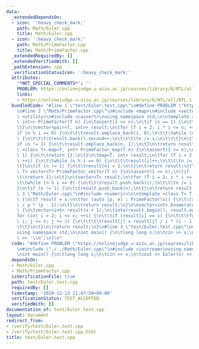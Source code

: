```yaml
---
data:
  _extendedDependsOn:
  - icon: ':heavy_check_mark:'
    path: Math/Euler.cpp
    title: Math/Euler.cpp
  - icon: ':heavy_check_mark:'
    path: Math/PrimeFactor.cpp
    title: Math/PrimeFactor.cpp
  _extendedRequiredBy: []
  _extendedVerifiedWith: []
  _pathExtension: cpp
  _verificationStatusIcon: ':heavy_check_mark:'
  attributes:
    '*NOT_SPECIAL_COMMENTS*': ''
    PROBLEM: https://onlinejudge.u-aizu.ac.jp/courses/library/6/NTL/all/NTL_1_D
    links:
    - https://onlinejudge.u-aizu.ac.jp/courses/library/6/NTL/all/NTL_1_D
  bundledCode: "#line 1 \"test/Euler.test.cpp\"\n#define PROBLEM \"https://onlinejudge.u-aizu.ac.jp/courses/library/6/NTL/all/NTL_1_D\"\
    \n#line 2 \"Math/PrimeFactor.cpp\"\n#include <map>\n#include <vector>\n#include\
    \ <utility>\n#include <cassert>\nusing namespace std;\n\ntemplate <class T> vector<pair<T,\
    \ int>> PrimeFactor(T n) {\n\tassert(1 <= n);\n\tif (n == 1) {\n\t\treturn {};\n\
    \t}\n\tvector<pair<T, int>> result;\n\tfor (T i = 2; i * i <= n; ++i) {\n\t\t\
    if (n % i == 0) {\n\t\t\tresult.emplace_back(i, 0);\n\t\t\twhile (n % i == 0)\
    \ {\n\t\t\t\tresult.back().second++;\n\t\t\t\tn /= i;\n\t\t\t}\n\t\t}\n\t}\n\t\
    if (n != 1) {\n\t\tresult.emplace_back(n, 1);\n\t}\n\treturn result;\n}\ntemplate\
    \ <class T> map<T, int> PrimeFactor_map(T n) {\n\tassert(1 <= n);\n\tif (n ==\
    \ 1) {\n\t\treturn {};\n\t}\n\tmap<T, int> result;\n\tfor (T i = 2; i * i <= n;\
    \ ++i) {\n\t\twhile (n % i == 0) {\n\t\t\tresult[i]++;\n\t\t\tn /= i;\n\t\t}\n\
    \t}\n\tif (n != 1) {\n\t\tresult[n] = 1;\n\t}\n\treturn result;\n}\ntemplate <class\
    \ T> vector<T> PrimeFactor_vector(T n) {\n\tassert(1 <= n);\n\tif (n == 1) {\n\
    \t\treturn {};\n\t}\n\tvector<T> result;\n\tfor (T i = 2; i * i <= n; ++i) {\n\
    \t\twhile (n % i == 0) {\n\t\t\tresult.push_back(i);\n\t\t\tn /= i;\n\t\t}\n\t\
    }\n\tif (n != 1) {\n\t\tresult.push_back(n);\n\t}\n\treturn result;\n}\n#line\
    \ 3 \"Math/Euler.cpp\"\n#include <numeric>\n\ntemplate <class T> T Euler(T x)\
    \ {\n\tT result = x;\n\tfor (auto [p, e] : PrimeFactor(x)) {\n\t\tresult = result\
    \ / p * (p - 1);\n\t}\n\treturn result;\n}\n\nvector<int> EnumerateEuler(int x)\
    \ {\n\tvector<int> result(x + 1);\n\tiota(result.begin(), result.end(), 0);\n\t\
    for (int i = 2; i <= x; ++i) {\n\t\tif (result[i] == i) {\n\t\t\tfor (int j =\
    \ i; j <= x; j += i) {\n\t\t\t\tresult[j] = result[j] / i * (i - 1);\n\t\t\t}\n\
    \t\t}\n\t}\n\treturn result;\n}\n#line 3 \"test/Euler.test.cpp\"\n#include <iostream>\n\
    using namespace std;\n\nint main() {\n\tlong long x;\n\tcin >> x;\n\tcout << Euler(x)\
    \ << '\\n';\n}\n"
  code: "#define PROBLEM \"https://onlinejudge.u-aizu.ac.jp/courses/library/6/NTL/all/NTL_1_D\"\
    \n#include \"./../Math/Euler.cpp\"\n#include <iostream>\nusing namespace std;\n\
    \nint main() {\n\tlong long x;\n\tcin >> x;\n\tcout << Euler(x) << '\\n';\n}"
  dependsOn:
  - Math/Euler.cpp
  - Math/PrimeFactor.cpp
  isVerificationFile: true
  path: test/Euler.test.cpp
  requiredBy: []
  timestamp: '2020-12-13 11:47:50+09:00'
  verificationStatus: TEST_ACCEPTED
  verifiedWith: []
documentation_of: test/Euler.test.cpp
layout: document
redirect_from:
- /verify/test/Euler.test.cpp
- /verify/test/Euler.test.cpp.html
title: test/Euler.test.cpp
---
```

